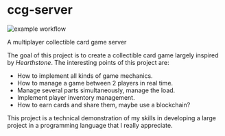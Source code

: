 # ccg-server
![example workflow](https://github.com/maxscharwath/ccg-server/actions/workflows/actions_node.yml/badge.svg)

A multiplayer collectible card game server

The goal of this project is to create a collectible card game largely inspired by *Hearthstone*.
The interesting points of this project are:
- How to implement all kinds of game mechanics.
- How to manage a game between 2 players in real time.
- Manage several parts simultaneously, manage the load.
- Implement player inventory management.
- How to earn cards and share them, maybe use a blockchain?

This project is a technical demonstration of my skills in developing a large project in a programming language that I really appreciate.

